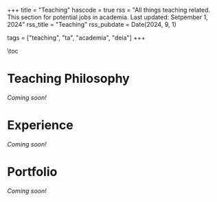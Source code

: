 +++
title = "Teaching"
hascode = true
rss = "All things teaching related. This section for potential jobs in academia. Last updated: Setpember 1, 2024"
rss_title = "Teaching"
rss_pubdate = Date(2024, 9, 1)

tags = ["teaching", "ta", "academia", "deia"]
+++

\toc

# Teaching Philosophy

*Coming soon!*

# Experience

*Coming soon!*

# Portfolio

*Coming soon!*